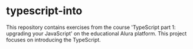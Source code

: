 # typescript-into
This repository contains exercises from the course 'TypeScript part 1: upgrading your JavaScript' on the educational Alura platform. This project focuses on introducing the TypeScript.
